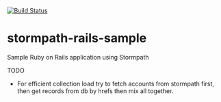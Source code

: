 [![Build Status](https://travis-ci.org/stormpath/stormpath-rails-sample.png?branch=master)](https://travis-ci.org/stormpath/stormpath-rails-sample)

stormpath-rails-sample
======================

Sample Ruby on Rails application using Stormpath

TODO

* For efficient collection load try to fetch accounts from stormpath first,  then get records from db by hrefs then mix all together.
